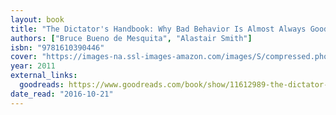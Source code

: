 ```yaml
---
layout: book
title: "The Dictator's Handbook: Why Bad Behavior Is Almost Always Good Politics"
authors: ["Bruce Bueno de Mesquita", "Alastair Smith"]
isbn: "9781610390446"
cover: "https://images-na.ssl-images-amazon.com/images/S/compressed.photo.goodreads.com/books/1328737207i/11612989.jpg"
year: 2011
external_links:
  goodreads: https://www.goodreads.com/book/show/11612989-the-dictator-s-handbook
date_read: "2016-10-21"
---
```

